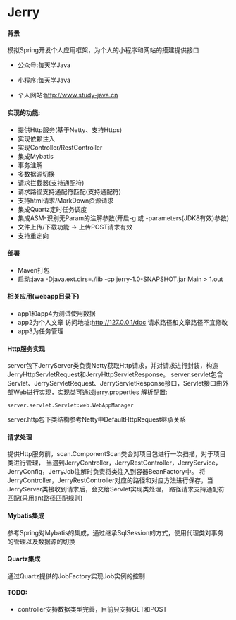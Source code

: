 # Jerry

#### 背景

模拟Spring开发个人应用框架，为个人的小程序和网站的搭建提供接口

* 公众号:每天学Java

* 小程序:每天学Java

* 个人网站:http://www.study-java.cn

#### 实现的功能:

* 提供Http服务(基于Netty、支持Https)
* 实现依赖注入
* 实现Controller/RestController
* 集成Mybatis
* 事务注解
* 多数据源切换
* 请求拦截器(支持通配符)
* 请求路径支持通配符匹配(支持通配符)
* 支持html请求/MarkDown资源请求
* 集成Quartz定时任务调度
* 集成ASM-识别无Param的注解参数(开启-g 或 -parameters(JDK8有效)参数)
* 文件上传/下载功能 -> 上传POST请求有效
* 支持重定向

#### 部署
* Maven打包
* 启动:java -Djava.ext.dirs=./lib -cp jerry-1.0-SNAPSHOT.jar Main > 1.out

#### 相关应用(webapp目录下)
* app1和app4为测试使用数据
* app2为个人文章 访问地址:http://127.0.0.1/doc 请求路径和文章路径不宜修改
* app3为任务管理 
 
#### Http服务实现

server包下JerryServer类负责Netty获取Http请求，并对请求进行封装，构造JerryHttpServletRequest和JerryHttpServletResponse。
server.servlet包含Servlet、JerryServletRequest、JerryServletResponse接口，Servlet接口由外部Web进行实现，实现类可通过jerry.properties
解析配置:
```properties
server.servlet.Servlet:web.WebAppManager
```
server.http包下类结构参考Netty中DefaultHttpRequest继承关系

#### 请求处理
提供Http服务前，scan.ComponentScan类会对项目包进行一次扫描，对于项目类进行管理，
当遇到JerryController，JerryRestController，JerryService，JerryConfig，JerryJob注解时负责将类注入到容器BeanFactory中。
将JerryController，JerryRestController对应的路径和对应方法进行保存，当JerryServer类接收到请求后，会交给Servlet实现类处理，
路径请求支持通配符匹配(采用ant路径匹配规则)

#### Mybatis集成

参考Spring对Mybatis的集成，通过继承SqlSession的方式，使用代理类对事务的管理以及数据源的切换

#### Quartz集成

通过Quartz提供的JobFactory实现Job实例的控制

#### TODO:

* controller支持数据类型完善，目前只支持GET和POST